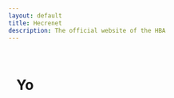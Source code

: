 ```yaml
---
layout: default
title: Hecrenet
description: The official website of the HBA
---
```

<div style="padding: 16px">
  <h1>Yo</h1>
</div>

